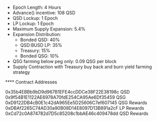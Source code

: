 
- Epoch Length: 4 Hours
- Advance() incentive: 108 QSD
- QSD Lockup: 1 Epoch
- LP Lockup: 1 Epoch
- Maximum Supply Expansion: 5.4%
- Expansion Distribution:
    - Bonded QSD: 40%
    - QSD:BUSD LP: 35%
    - Treasury: 15%
    - Bonded QSG: 10% 
- QSG farming below peg only: 0.09 QSG per block 
- Supply Contraction with Treasury buy back and burn yield farming strategy
   
**** Contract Addresses 

0x35b4EBBb9bD9d967B1EFE4ccDDCe38F22E38198c QSD
0x9f54B1E1122AE6978A70fdE254CA95Ae6Df35459 QSG
0xD9122DB4cB0E1c42dA965Ee5D25606C7ef607145 QSG Rewards
0xDBAf2265C74AD30a90B08D14E8097D13B891a2cF LP Rewards
0xCd72c0A874782d7D5c85208c1bbAE46c409478dd QSD Rewards
  

